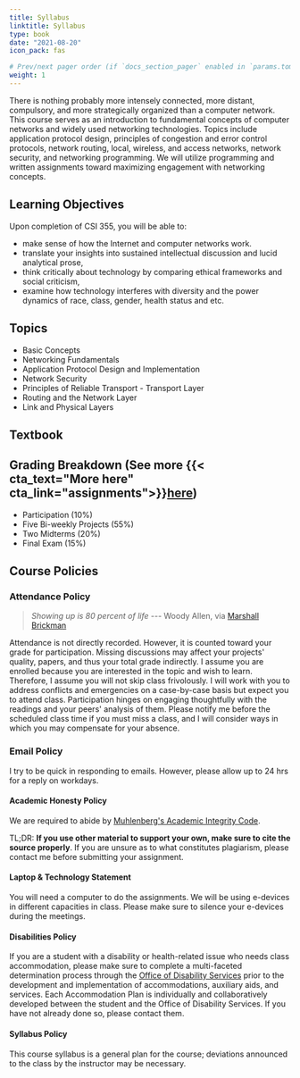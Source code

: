 ```yaml
---
title: Syllabus
linktitle: Syllabus
type: book
date: "2021-08-20"
icon_pack: fas                               

# Prev/next pager order (if `docs_section_pager` enabled in `params.toml`)
weight: 1
---
```


There is nothing probably more intensely connected, more distant, compulsory, and more strategically organized than a computer network. This course serves as an introduction to fundamental concepts of computer networks and widely used networking technologies. Topics include application protocol design, principles of congestion and error control protocols, network routing, local, wireless, and access networks, network security, and networking programming. We will utilize programming and written assignments toward maximizing engagement with networking concepts. 


## Learning Objectives

Upon completion of CSI 355, you will be able to:
* make sense of how the Internet and computer networks work.
* translate your insights into sustained intellectual discussion and lucid analytical prose,
* think critically about technology by comparing ethical frameworks and social criticism,
* examine how technology interferes with diversity and the power dynamics of race, class, gender, health status and etc.


## Topics
* Basic Concepts
* Networking Fundamentals
* Application Protocol Design and Implementation
* Network Security
* Principles of Reliable Transport - Transport Layer
* Routing and the Network Layer
* Link and Physical Layers

## Textbook

## Grading Breakdown (See more {{< cta_text="More here" cta_link="assignments">}}[here]("assignments"))
* Participation (10%)
* Five Bi-weekly Projects (55%)
* Two Midterms (20%)
* Final Exam (15%)

## Course Policies
### Attendance Policy
> *Showing up is 80 percent of life* --- Woody Allen, via [Marshall
Brickman](https://quoteinvestigator.com/2013/06/10/showing-up/#note-6553-1)

Attendance is not directly recorded. However, it is counted toward your grade for participation. Missing discussions may affect your projects' quality, papers, and thus your total grade indirectly. I assume you are enrolled because you are interested in the topic and wish to learn.
Therefore, I assume you will not skip class frivolously. I will work with you to address conflicts and emergencies on a case-by-case basis
but expect you to attend class. Participation hinges on engaging thoughtfully with the readings and your peers' analysis of them. Please notify me before the scheduled class time if you must miss a class, and
I will consider ways in which you may compensate for your absence.

### Email Policy
I try to be quick in responding to emails. However, please allow up to 24 hrs for a reply on workdays.

#### Academic Honesty Policy
We are required to abide by [Muhlenberg's Academic Integrity Code](https://www.muhlenberg.edu/offices/deanofacademiclife/integrity/).

TL;DR: **If you use other material to support your own, make sure to cite the source properly**. If you are unsure as to what constitutes plagiarism, please contact me before submitting your assignment.

#### Laptop & Technology Statement

You will need a computer to do the assignments. We will be using e-devices in different capacities in class. Please make sure to silence your e-devices during the meetings.

#### Disabilities Policy
If you are a student with a disability or health-related issue who needs class accommodation, please make sure to complete a multi-faceted determination process through the [Office of Disability Services](https://www.muhlenberg.edu/offices/disabilities/) prior to the development and implementation of accommodations, auxiliary aids, and services. Each Accommodation Plan is individually and collaboratively developed between the student and the Office of Disability Services. If you have not already done so, please contact them.

#### Syllabus Policy
This course syllabus is a general plan for the course; deviations announced to the class by the instructor may be necessary.
